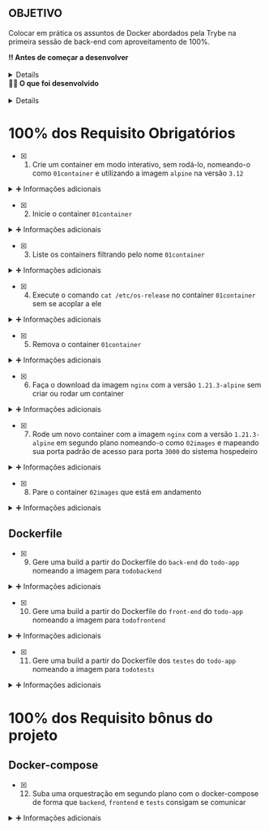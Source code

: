 ## OBJETIVO
Colocar em prática os assuntos de Docker abordados pela Trybe na primeira sessão de back-end com aproveitamento de 100%.

<summary><strong>‼️ Antes de começar a desenvolver</strong></summary><br />
<details>
1. Clone o repositório
* `git clone git@github.com:tryber/sd-027-b-project-docker-todo-list.git`
* Entre na pasta do repositório que você acabou de clonar:

2. Instale as dependências:
  * `npm install`

* Verifique se os testes estão executando:
  * `npm test` (os testes devem rodar e falhar)

3. Crie uma branch a partir da branch `master`

* Verifique que você está na branch `master`
  * Exemplo: `git branch`
* Se não estiver, mude para a branch `master`
  * Exemplo: `git checkout master`
* Agora, crie uma branch onde você vai guardar os commits do seu projeto
  * Exemplo:
    * `git checkout -b joaozinho-sd-027-b-project-docker-todo-list`
</details>

<summary><strong>👨‍💻 O que foi desenvolvido</strong></summary><br />
<details>
1. **_Conteinerizações_** de aplicações;
2. Criação de uma conexão entre elas;
3. Orquestrando seu funcionamento.

Temos [uma aplicação full-stack](docker/todo-app) neste repositório: um **aplicativo de tarefas**! Esta aplicação precisou ser conteinerizada para funcionar. Foi necessário desenvolver os arquivos de configuração para cada frente específica: `Front-end`, `Back-end` e, no nosso caso, para um aplicativo de `teste` que valida se as aplicações estão se comunicando.

---

Necessário criar as imagens para as aplicações e configurar essas imagens com o `docker-compose`.

Para isto, foi utilizado uma série de comandos do `docker` com diferentes níveis de complexidade.

Cada comando foi escrito em seu próprio arquivo.

Para isto, foi preciso seguir os seguintes passos:

1. Ler o requisito e criar um arquivo chamado `commandN.dc` no diretório `docker-commands`, onde `N` é o número do requisito. Por exemplo:

    ```text
    Requisito 1: ./docker/docker-commands/command01.dc
    Requisito 2: ./docker/docker-commands/command02.dc
    Requisito 3: ./docker/docker-commands/command03.dc
    ```
    **⚠️ É muito importante que os seus arquivos tenham exatamente estes nomes! ⚠️**


2. Escrever neste arquivo o comando do CLI *(Interface de Linha de Comando)* do Docker que resolve o requisito. Um exemplo de como vai ficar seu arquivo:

    ```dc
    docker network inspect bridge
    ```

---

Os arquivos principais do projeto estão na pasta `docker`, na raiz do projeto. Nela estão contidos:

1. Pasta `docker-commands`: onde ficarão os comandos exigidos pelos requisitos;
  
2. Pasta `todo-app`: onde fica a nossa **pseudo-aplicação**, que servirá como base para nossos `Dockerfile`s e `Compose`;

Quando for necessário fazer a orquestração das aplicações, o arquivo `docker-compose.yml` deverá ser criado na pasta `./docker`. conforme o arquivo de exemplo [`docker/docker-compose.yml.example`](docker/docker-compose.yml.example).

</details>

# 100% dos Requisito Obrigatórios

- [x] 1. Crie um container em modo interativo, sem rodá-lo, nomeando-o como `01container` e utilizando a imagem `alpine` na versão `3.12`

<details>
  <summary>➕ Informações adicionais</summary><br />

O avaliador executará o comando no arquivo `command01.dc`.

#### Observações técnicas

- O container **não deve ser inicializado**, somente criado;
- O container deve estar preparado para acesso interativo.

#### Dicas
- Dê uma olhada no comando [`create`](https://docs.docker.com/engine/reference/commandline/create/). 😉
- Lembre-se que um parâmetro não é necessariamente aplicável a apenas um comando;
- Consulte sempre que possível a [Documentação Oficial](https://docs.docker.com/engine/reference/commandline/docker/) sobre comandos básicos;
- Lembre-se que a esmagadora parte dos comandos docker recebe parâmetros (opções), como [nesse exemplo](https://docs.docker.com/engine/reference/commandline/logs/#options).

#### O que será testado

- O `nome` do container deve ser `01container`;
- O container deve usar a imagem `alpine` na versão `3.12`;
- O `status` do container deve ser `created`;
- O container **não deve** estar em execução após ter sido criado.

</details>

- [x] 2. Inicie o container `01container`

<details>
  <summary>➕ Informações adicionais</summary><br />

O avaliador executará o comando no arquivo `command02.dc`.

#### Observações técnicas

- O container `01container`, que acabou de ser criado e está parado, deve ser iniciado;
- Se o container tiver sido iniciado de modo interativo, ele deve se manter ativo ao iniciá-lo.
  
#### O que será testado

- O avaliador verificará se o container está parado;
- O avaliador executará o comando criado neste requisito;
- O container **deve** estar em execução.

</details>

- [x] 3. Liste os containers filtrando pelo nome `01container`

<details>
  <summary>➕ Informações adicionais</summary><br />

O avaliador executará o comando no arquivo `command03.dc`.

#### Dicas

- Praticamente todo comando de listagem no Docker possui uma forma de filtragem.

#### O que será testado

- O comando deve retornar uma lista contendo informações **apenas** do `01container`.

</details>

- [x] 4. Execute o comando `cat /etc/os-release` no container `01container` sem se acoplar a ele

<details>
  <summary>➕ Informações adicionais</summary><br />

O avaliador executará o comando no arquivo `command04.dc`.

#### Observações técnicas

- O container deve estar rodando e você deve ser capaz de **executar um comando** nesse container.

#### Dicas

- É possível fazer isso sem usar o comando `attach`.

#### O que será testado

- Que o comando retornará os dados corretos da `distro` no container:
  - `NAME="Alpine Linux"`
  - `ID=alpine`
  - `VERSION_ID=3.12`

</details>

- [x] 5. Remova o container `01container`

<details>
  <summary>➕ Informações adicionais</summary><br />

O avaliador executará os comandos nos arquivos `command05.dc` e `command03.dc`.

#### O que será testado

- O avaliador rodará o comando 5;
- O avaliador validará o processo com o comando 3.

</details>

- [x] 6. Faça o download da imagem `nginx` com a versão `1.21.3-alpine` sem criar ou rodar um container

<details>
  <summary>➕ Informações adicionais</summary><br />

O avaliador executará o comando no arquivo `command06.dc`.

#### O que será testado

  - Que a imagem correta foi baixada;
  - Que nenhum container foi iniciado para isso.

</details>

- [x] 7. Rode um novo container com a imagem  `nginx` com a versão `1.21.3-alpine` em segundo plano nomeando-o como `02images` e mapeando sua porta padrão de acesso para porta `3000` do sistema hospedeiro

<details>
  <summary>➕ Informações adicionais</summary><br />

O avaliador executará o comando no arquivo `command07.dc`.

#### O que será testado

  - Que o container foi iniciado corretamente;
  - Que é possível ter acesso ao container pelo endereço `localhost:3000`;
  - Que a página retorna o valor esperado.

</details>

- [x] 8. Pare o container `02images` que está em andamento

<details>
  <summary>➕ Informações adicionais</summary><br />

O avaliador executará o comando no arquivo `command08.dc`.

#### O que será testado

  - Que não há nenhum container ativo após seu comando.

</details>

## Dockerfile

- [x] 9. Gere uma build a partir do Dockerfile do `back-end` do `todo-app` nomeando a imagem para `todobackend`
<details>
<summary>➕ Informações adicionais</summary><br />
Escreva no arquivo `command09.dc` um comando que fará o `build`([documentação do comando](https://docs.docker.com/engine/reference/commandline/build/)) de uma imagem a partir do arquivo `./docker/todo-app/back-end/Dockerfile`, esta imagem deve ter o nome `todobackend`.

No arquivo `./docker/todo-app/back-end/Dockerfile` escreva os comandos que farão com que a imagem:
- rode a partir da imagem do `node` na versão 14;
- exponha a porta 3001;
- trabalhe em um diretório denominado `app`;
- adicione o arquivo `node_modules.tar.gz` à imagem;
- copie todos os arquivos da pasta `back-end` para a imagem. (você pode usar o caminho relativo, lembrando que a `Dockerfile` está em `./docker/todo-app/back-end/Dockerfile`);
- inicie a aplicação com o comando `npm start` respeitando as seguintes restrições: 
  1. ao subir um container baseado na imagem buildada a partir desse Dockerfile, o comando `npm` deve ser rodado `sempre`;
  2. ao subir um container baseado na imagem buildada a partir desse Dockerfile, deve ser possível sobrescrever o comando `start`.
  </ details>

<details>
  <summary>➕ Informações adicionais</summary><br />

- Nesse contexto, deve-se criar um arquivo [`Dockerfile`](https://docs.docker.com/engine/reference/builder/#format) na pasta `./docker/todo-app/back-end/`, que será utilizado com comando exigido no requisito;
- Esse arquivo deve buscar reproduzir as etapas de `back-end` contidas no [`README.md`](docker/todo-app/README.md) da *pseudo-aplicação* (também estão descritas na seção `O que será testado`, do requisito) para que ele rode corretamente;
- O avaliador executará o comando no arquivo `command09.dc`.

#### Dicas 

- O [comando `ADD`](https://docs.docker.com/engine/reference/builder/#add) do Dockerfile, também pode ser utilizado para descompactar arquivos dentro do container.
  - Entenda a diferença entre o comando `ADD` e `COPY` [neste artigo](https://coderarena.com.br/posts/docker-tips-01-qual-e-a-diferenca-entre-add-e-copy/).

#### O que será testado

- Se existe um arquivo `Dockerfile` em `./docker/todo-app/back-end/`:
  - O Dockerfile deve rodar uma imagem `node` utilizando a versão `14`;
    - Recomenda-se o uso da variante `-alpine`, pois ela é otimizada para desempenho;
    - Lembre-se de consultar o README do `todo-app` para validar os requisitos da aplicação.
  - Deve estar com a porta `3001` exposta;
  - Deve conter um diretório denominado `app`;
  - Os arquivos do projeto devem estar dentro do diretório `app`;
  - Deve adicionar o arquivo `node_modules.tar.gz` a imagem;
  - Deve copiar todos os arquivos da pasta `back-end` para a imagem;
  - Ao iniciar a imagem deve rodar o comando `npm start`, sendo o `npm` um comando executado `sempre` e o `start` um comando passível de sobrescrita.
- Se ao *buildar* o Dockerfile o nome da imagem gerada é igual a `todobackend`.

</details>
</details>

- [x] 10. Gere uma build a partir do Dockerfile do `front-end` do `todo-app` nomeando a imagem para `todofrontend`
<details>
<summary>➕ Informações adicionais</summary><br />
Escreva no arquivo `command10.dc` um comando que fará o `build`([documentação do comando](https://docs.docker.com/engine/reference/commandline/build/)) de uma imagem a partir do arquivo `./docker/todo-app/front-end/Dockerfile`, esta imagem deve ter o nome `todofrontend`.

No arquivo `./docker/todo-app/front-end/Dockerfile` escreva os comandos que farão com que a imagem:
- rode a partir da imagem do `node` na versão 14;
- exponha a porta 3000;
- trabalhe em um diretório denominado `app`;
- adicione o arquivo `node_modules.tar.gz` à imagem;
- copie todos os arquivos da pasta `front-end` para a imagem. (você pode usar o caminho relativo, lembrando que a `Dockerfile` está em `./docker/todo-app/front-end/Dockerfile`);
- inicie a aplicação com o comando `npm start` respeitando as seguintes restrições: 
  1. ao subir um container baseado na imagem buildada a partir desse Dockerfile, o comando `npm` deve ser rodado `sempre`;
  2. ao subir um container baseado na imagem buildada a partir desse Dockerfile, deve ser possível sobrescrever o comando `start`.


<details>
  <summary>➕ Informações adicionais</summary><br />

- Nesse contexto, deve-se criar um arquivo [`Dockerfile`](https://docs.docker.com/engine/reference/builder/#format) na pasta `./docker/todo-app/back-end/`, que será utilizado com comando exigido no requisito;
- Esse arquivo deve buscar reproduzir as etapas de `front-end` contidas no [`README.md`](docker/todo-app/README.md) da *pseudo-aplicação* (também estão descritas na seção `O que será testado`, do requisito) para que ele rode corretamente;
- O avaliador executará o comando no arquivo `command10.dc`.

#### Dicas

- O [comando `ADD`](https://docs.docker.com/engine/reference/builder/#add) do Dockerfile, também pode ser utilizado para descompactar arquivos dentro do container.
  - Entenda a diferença entre o comando `ADD` e `COPY` [neste artigo](https://coderarena.com.br/posts/docker-tips-01-qual-e-a-diferenca-entre-add-e-copy/).
#### O que será testado

  - Se existe um arquivo `Dockerfile` em `./docker/todo-app/front-end/`:
    - O `Dockerfile` pode rodar uma imagem `node` utilizando a versão `14`;
      - Recomenda-se o uso da variante `-alpine`, pois ela é otimizada para desempenho;
      - Lembre-se de consultar o README do `todo-app` para validar os requisitos da aplicação.
    - Deve estar com a porta `3000` exposta;
    - Deve conter um diretório denominado `app`;
    - Os arquivos do projeto devem estar dentro do diretório `app`;
    - Deve adicionar o arquivo `node_modules.tar.gz` a imagem, de maneira que ele seja extraído dentro do `container`;
    - Deve copiar todos os arquivos da pasta `front-end` para a imagem;
    - Ao iniciar a imagem deve rodar o comando `npm start`, sendo o `npm` um comando executado `sempre` e o `start` um comando passível de sobrescrita.
  - Se ao *buildar* o `Dockerfile` o nome da imagem gerada é igual a `todofrontend`.

</details>
  </details>

- [x] 11. Gere uma build a partir do Dockerfile dos `testes` do `todo-app` nomeando a imagem para `todotests`
<details>
<summary>➕ Informações adicionais</summary><br />
Escreva no arquivo `command11.dc` um comando que fará o `build`([documentação do comando](https://docs.docker.com/engine/reference/commandline/build/)) de uma imagem a partir do arquivo `./docker/todo-app/tests/Dockerfile`, esta imagem deve ter o nome `todotests`.

No arquivo `./docker/todo-app/tests/Dockerfile` escreva os comandos que farão com que a imagem:
- rode a partir da imagem do `mjgargani/puppeteer:trybe1.0`;
- trabalhe em um diretório denominado `app`;
- adicione o arquivo `node_modules.tar.gz` à imagem;
- copie todos os arquivos da pasta `tests` para a imagem. (você pode usar o caminho relativo, lembrando que a `Dockerfile` está em `./docker/todo-app/tests/Dockerfile`);
- inicie a aplicação com o comando `npm test` respeitando as seguintes restrições: 
  1. ao subir um container baseado na imagem buildada a partir desse Dockerfile, o comando `npm` deve ser rodado `sempre`;
  2. ao subir um container baseado na imagem buildada a partir desse Dockerfile, deve ser possível sobrescrever o comando `test`.

<details>
  <summary>➕ Informações adicionais</summary><br />

- Nesse contexto, deve-se criar um arquivo [`Dockerfile`](https://docs.docker.com/engine/reference/builder/#format) na pasta `./docker/todo-app/back-end/`, que será utilizado com comando exigido no requisito;
- Esse arquivo deve buscar reproduzir as etapas de `testes` contidas no [`README.md`](docker/todo-app/README.md) da *pseudo-aplicação* (também estão descritas na seção `O que será testado`, do requisito) para que ele rode corretamente;
- O avaliador executará o comando no arquivo `command11.dc`.

#### Dicas

- O [comando `ADD`](https://docs.docker.com/engine/reference/builder/#add) do Dockerfile, também pode ser utilizado para descompactar arquivos dentro do container.
  - Entenda a diferença entre o comando `ADD` e `COPY` [neste artigo](https://coderarena.com.br/posts/docker-tips-01-qual-e-a-diferenca-entre-add-e-copy/).
#### Observações técnicas

- A aplicação `todotests` só funciona corretamente se estiver dockerizada e dentro de uma rede docker configurada corretamente.

#### O que será testado

- Se existe um arquivo `Dockerfile` em `./docker/todo-app/tests/`:
  - O Dockerfile deve rodar a imagem `mjgargani/puppeteer:trybe1.0` para que os testes funcionem;
  - Deve conter um diretório denominado `app`;
  - Os arquivos do projeto devem estar dentro do diretório `app`;
  - Deve adicionar o arquivo `node_modules.tar.gz` a imagem;
  - Deve copiar todos os arquivos da pasta `tests` para a imagem;
  - Ao iniciar a imagem deve rodar o comando `npm test`, sendo o `npm` um comando executado `sempre` e o `test` um comando passível de sobrescrita.
- Se ao *buildar* o Dockerfile o nome da imagem gerada é igual a `todotests`.

</details>
  </details>

# 100% dos Requisito bônus do projeto

## Docker-compose

- [x] 12. Suba uma orquestração em segundo plano com o docker-compose de forma que `backend`, `frontend` e `tests` consigam se comunicar

<details>
  <summary>➕ Informações adicionais</summary><br />

O avaliador executará o comando no arquivo `command12.dc`. Este comando pressupõe a existência do arquivo `./docker/docker-compose.yml`.

O `docker-compose` deve rodar na versão 3 ou superior.

#### Dicas

- Use as imagens já **"buildadas"** que foram executadas nos requisitos 9, 10 e 11 para a criação do compose;
- Consulte a documentação em `./docker/todo-app/README.md`;
- É possível adicionar e extrair arquivos `.tar.gz` no `Dockerfile` com apenas um comando.

#### O que será testado

##### tests

- O container de `todotests` deve ter como dependencia os containers `frontend` e `backend`;
- O nome do _service_ deverá ser `todotests`;
- Deve ter uma variável de ambiente `FRONT_HOST` que recebe como valor o nome do container do `frontend`
  - Lembrando que, dentro de uma rede docker, o host de um container é identificado pelo seu nome.

##### front-end

- O container de `todofrontend` deve rodar na porta `3000`;
- O nome do _service_ deverá ser `todofront`;
- Deve ter como dependencia o container `backend`;
- Deve ter uma variável de ambiente `REACT_APP_API_HOST` que recebe como valor o nome do container do `backend`.
  - Lembrando que, dentro de uma rede docker, o host de um container é identificado pelo seu nome.

##### back-end

- O container de `todobackend` deve rodar na porta `3001`;
- O nome do _service_ deverá ser `todoback`;

</details>

